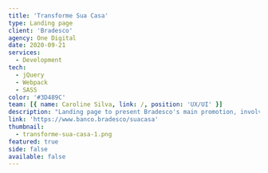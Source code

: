 ```yaml
---
title: 'Transforme Sua Casa'
type: Landing page
client: 'Bradesco'
agency: One Digital
date: 2020-09-21
services:
  - Development
tech:
  - jQuery
  - Webpack
  - SASS
color: '#3D489C'
team: [{ name: Caroline Silva, link: /, position: 'UX/UI' }]
description: "Landing page to present Bradesco's main promotion, involving its cards of all brands, where spending on cards generated coupons that gave prizes if drawn. The page, linked to the client's main website, had an option for the user to log in and check their coupons or leave the promotion."
link: 'https://www.banco.bradesco/suacasa'
thumbnail:
  - transforme-sua-casa-1.png
featured: true
side: false
available: false
---
```

